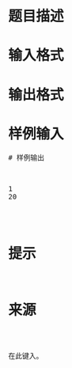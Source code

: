 

# 题目描述



# 输入格式



# 输出格式



# 样例输入


<pre>
# 样例输出


<pre>1
20
</pre>

# 提示



# 来源


<p>
在此键入。
</p>
